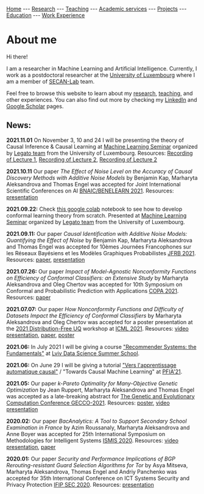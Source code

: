 [Home](README.md)
--- [Research](research.md) 
--- [Teaching](teaching.md) 
--- [Academic services](academic_services.md) 
--- [Projects](projects.md) 
--- [Education](education.md)
--- [Work Experience](work.md)


# About me

Hi there!

I am a researcher in Machine Learning and Artificial Intelligence. Currently, I work as a postdoctoral researcher at the [University of Luxembourg](https://wwwen.uni.lu/) 
where I am a member of [SECAN-Lab](https://secan-lab.uni.lu/) team.

Feel free to browse this website to learn about my [research](research.md), [teaching](teaching.md), and other experiences. You can also find out more by checking my 
[LinkedIn](https://www.linkedin.com/in/marharyta-aleksandrova-8b567245/) and [Google Scholar](https://scholar.google.com/citations?user=rwcqydIAAAAJ&hl=en&oi=ao) pages.

## News:

**2021.11.01** On November 3, 10 and 24 I will be presenting the theory of Causal Inference & Causal Learning at [Machine Learning Seminar](https://legato-team.eu/marharyta-aleksandrova-causal-inference-causal-learning-towards-causal-ml-part-1/) organized by [Legato team](https://legato-team.eu/) from the University of Luxembourg. Resources: [Recording of Lecture 1](https://www.youtube.com/watch?v=K8L5WEFA3hA), [Recording of Lecture 2](https://www.youtube.com/watch?v=9Qp2Lb0FaQE), [Recording of Lecture 2](https://www.youtube.com/watch?v=7T9JO6Qvyuc)

**2021.10.11** Our paper *The Effect of Noise Level on the Accuracy of Causal Discovery Methods with Additive Noise Models* by Benjamin Kap, Marharyta Aleksandrova and Thomas Engel was accepted for Joint International Scientific Conferences on AI [BNAIC/BENELEARN 2021](https://bnaic2021.uni.lu/program/). Resources: [presentation](resources/2021/BNAICPresentationCompressed.pdf)

**2021.09.22:** Check [this google colab](https://colab.research.google.com/drive/1c_vFcMWcx5GIb7bQG71FnHKqyscj9--6?usp=sharing) notebook to see how to develop  conformal learning theory from scratch. Presented at [Machine Learning Seminar](https://legato-team.eu/marharyta-aleksandrova-conformal-prediction-machine-learning-with-accuracy-guarantees/) organized by [Legato team](https://legato-team.eu/) from the University of Luxembourg.

**2021.09.11:** Our paper *Causal Identification with Additive Noise Models: Quantifying the Effect of Noise* by Benjamin Kap, Marharyta Aleksandrova and Thomas Engel was accepted for 10èmes Journées Francophones sur les Réseaux Bayésiens et les Modèles Graphiques Probabilistes [JFRB 2021](https://pageperso.lis-lab.fr/christophe.gonzales/research/jfrb2021/programme.php). Resources: [paper](https://pageperso.lis-lab.fr/christophe.gonzales/research/jfrb2021/articles/JFRB_2021_paper_11.pdf), [presentation](resources/2021/JFRB_2021_presentation.pdf)

**2021.07.26:** Our paper *Impact of Model-Agnostic Nonconformity Functions on Efficiency of Conformal Classifiers: an Extensive Study* by Marharyta Aleksandrova and Oleg Chertov was accepted for 10th Symposium on Conformal and Probabilistic Prediction with Applications [COPA 2021](https://cml.rhul.ac.uk/copa2021).  Resources: [paper](https://cml.rhul.ac.uk/copa2021/papers/aleksandrova21.pdf)

**2021.07.07:** Our paper *How Nonconformity Functions and Difficulty of Datasets Impact the Efficiency of Conformal Classifiers* by Marharyta Aleksandrova and Oleg Chertov was accepted for a poster presentation at the [2021 Distribution-Free UQ](https://sites.google.com/berkeley.edu/dfuq21/home?authuser=0) workshop at [ICML 2021](https://icml.cc/Conferences/2021/Schedule?showEvent=8373). Resources: [video presentation](https://youtu.be/lLtZkVwxMNw), [paper](https://arxiv.org/abs/2108.05677), [poster](resources/2021/ICML-DFUQ-2021_poster.png)

**2021.06:** In July 2021 I will be giving a course ["Recommender Systems: the Fundamentals"](https://apps.ucu.edu.ua/en/summerschool-ds/course-list/recommender-systems-fundamentals/)
at [Lviv Data Science Summer School](https://apps.ucu.edu.ua/en/summerschool-ds/).

**2021.06:** On June 29 I will be giving a tutorial ["Vers l'apprentissage automatique causal"](https://pfia2021.fr/tutoriels/?p=programme) /
"Towards Causal Machine Learning" at [PFIA'21](https://pfia2021.fr/).

**2021.05:** Our paper *k-Pareto Optimality for Many-Objective Genetic Optimization* by Jean Ruppert, Marharyta Aleksandrova and Thomas Engel was accepted 
as a late-breaking abstract for [The Genetic and Evolutionary Computation Conference GECCO-2021](https://gecco-2021.sigevo.org/Accepted-Late-breaking-Abstracts). Resources: [poster](resources/2021/GECCO-poster.png), [video presentation](https://youtu.be/Z-46YdD6UhA)

**2020.02:** Our paper *BacAnalytics: A Tool to Support Secondary School Examination in France* by Azim Roussanaly, Marharyta Aleksandrova and Anne Boyer was accepted for 25th International Symposium on Methodologies for Intelligent Systems [ISMIS 2020](https://ismis.ist.tugraz.at/). Resources: [video presentation](https://www.youtube.com/watch?v=f3ZJd_hzwfQ), [paper](https://hal.inria.fr/hal-03020852/document)

**2020.01:** Our paper *Security and Performance Implications of BGP Rerouting-resistant Guard Selection Algorithms for Tor* by Asya Mitseva, Marharyta Aleksandrova, Thomas Engel and Andriy Panchenko was accepted for 35th International Conference on ICT Systems Security and Privacy Protection [IFIP SEC 2020](https://sec2020.um.si/conference-program/). Resources: [presentation](resources/2020/IFIP_SEC_2020.pdf)

